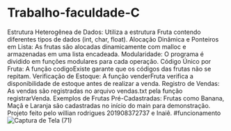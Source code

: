 # Trabalho-faculdade-C
Estrutura Heterogênea de Dados: Utiliza a estrutura Fruta contendo diferentes tipos de dados (int, char, float).
Alocação Dinâmica e Ponteiros em Lista: As frutas são alocadas dinamicamente com malloc e armazenadas em uma lista encadeada.
Modularidade: O programa é dividido em funções modulares para cada operação.
Código Único por Fruta: A função codigoExiste garante que os códigos das frutas não se repitam.
Verificação de Estoque: A função venderFruta verifica a disponibilidade de estoque antes de realizar a venda.
Registro de Vendas: As vendas são registradas no arquivo vendas.txt pela função registrarVenda.
Exemplos de Frutas Pré-Cadastradas: Frutas como Banana, Maçã e Laranja são cadastradas no início do main para demonstração.
Projeto feito pelo willian rodrigues 201908372737 e Inaiê.
#funcionamento
![Captura de Tela (71)](https://github.com/Willianpimenta/Trabalho-faculdade-C/assets/66370178/a3ccfc82-3ffb-4e75-8695-4d82020531de)
